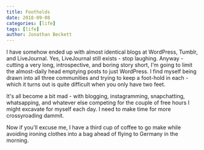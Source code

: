 ```yaml
---
title: Footholds
date: 2018-09-08
categories: [life]
tags: [life]
author: Jonathan Beckett
---
```


I have somehow ended up with almost identical blogs at WordPress, Tumblr, and LiveJournal. Yes, LiveJournal still exists - stop laughing. Anyway - cutting a very long, introspective, and boring story short, I'm going to limit the almost-daily head emptying posts to just WordPress. I find myself being drawn into all three communities and trying to keep a foot-hold in each - which it turns out is quite difficult when you only have two feet.

It's all become a bit mad - with blogging, instagramming, snapchatting, whatsapping, and whatever else competing for the couple of free hours I might excavate for myself each day. I need to make time for more crossyroading dammit.

Now if you'll excuse me, I have a third cup of coffee to go make while avoiding ironing clothes into a bag ahead of flying to Germany in the morning.
